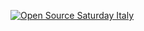[![Open Source Saturday Italy](https://img.shields.io/badge/Open%20Source%20Saturday-Italy-red)](https://oss-italy.github.io/)
